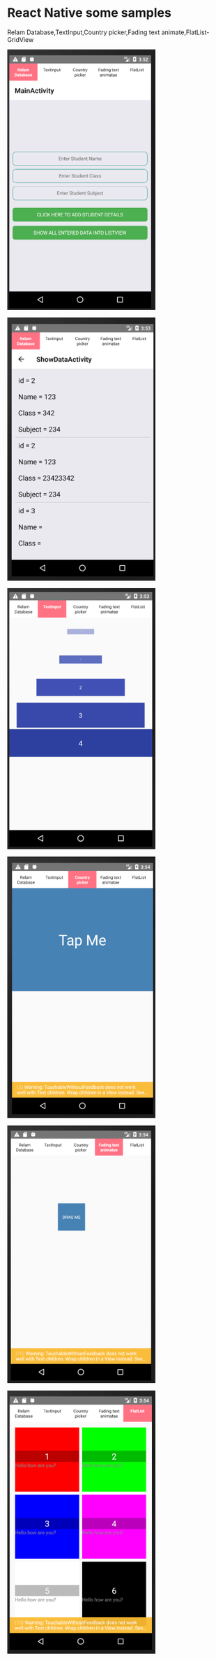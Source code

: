 # React Native some samples

Relam Database,TextInput,Country picker,Fading text animate,FlatList-GridView


<img src="https://raw.githubusercontent.com/EugenePizzerbert/4reactnative-house/master/screenshots/Screenshot_1.png" alt="Demo" width="340" /><br />

<img src="https://raw.githubusercontent.com/EugenePizzerbert/4reactnative-house/master/screenshots/Screenshot_2.png" alt="Demo" width="340" /><br />

<img src="https://raw.githubusercontent.com/EugenePizzerbert/4reactnative-house/master/screenshots/Screenshot_3.png" alt="Demo" width="340" /><br />

<img src="https://raw.githubusercontent.com/EugenePizzerbert/4reactnative-house/master/screenshots/Screenshot_4.png" alt="Demo" width="340" /><br />

<img src="https://raw.githubusercontent.com/EugenePizzerbert/4reactnative-house/master/screenshots/Screenshot_5.png" alt="Demo" width="340" /><br />

<img src="https://raw.githubusercontent.com/EugenePizzerbert/4reactnative-house/master/screenshots/Screenshot_6.png" alt="Demo" width="340" /><br />


